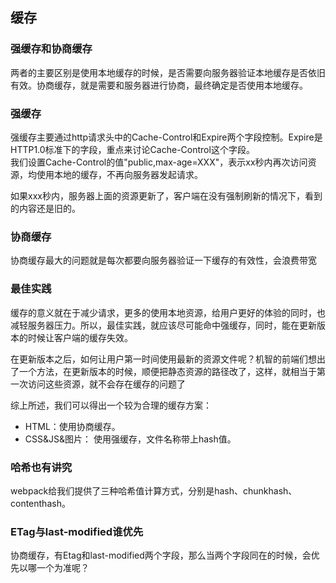 
## 缓存

### 强缓存和协商缓存
两者的主要区别是使用本地缓存的时候，是否需要向服务器验证本地缓存是否依旧有效。协商缓存，就是需要和服务器进行协商，最终确定是否使用本地缓存。  

### 强缓存
强缓存主要通过http请求头中的Cache-Control和Expire两个字段控制。Expire是HTTP1.0标准下的字段，重点来讨论Cache-Control这个字段。  
我们设置Cache-Control的值"public,max-age=XXX"，表示xx秒内再次访问资源，均使用本地的缓存，不再向服务器发起请求。  

如果xxx秒内，服务器上面的资源更新了，客户端在没有强制刷新的情况下，看到的内容还是旧的。  
### 协商缓存
协商缓存最大的问题就是每次都要向服务器验证一下缓存的有效性，会浪费带宽  

### 最佳实践
缓存的意义就在于减少请求，更多的使用本地资源，给用户更好的体验的同时，也减轻服务器压力。所以，最佳实践，就应该尽可能命中强缓存，同时，能在更新版本的时候让客户端的缓存失效。  

在更新版本之后，如何让用户第一时间使用最新的资源文件呢？机智的前端们想出了一个方法，在更新版本的时候，顺便把静态资源的路径改了，这样，就相当于第一次访问这些资源，就不会存在缓存的问题了  

综上所述，我们可以得出一个较为合理的缓存方案：  
* HTML：使用协商缓存。  
* CSS&JS&图片： 使用强缓存，文件名称带上hash值。  

### 哈希也有讲究
webpack给我们提供了三种哈希值计算方式，分别是hash、chunkhash、contenthash。  


### ETag与last-modified谁优先
协商缓存，有Etag和last-modified两个字段，那么当两个字段同在的时候，会优先以哪一个为准呢？ 